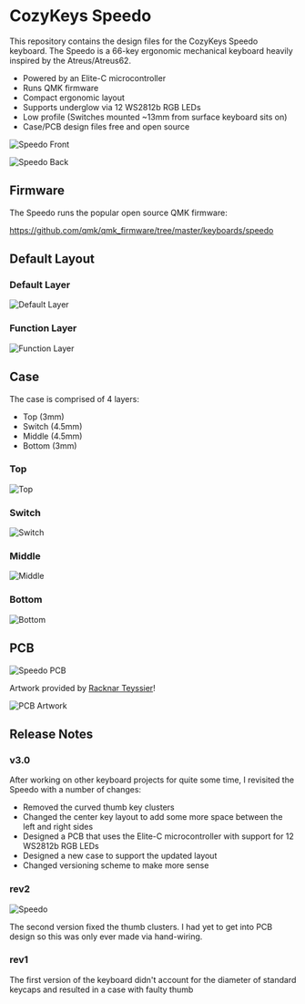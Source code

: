 # CozyKeys Speedo

This repository contains the design files for the CozyKeys Speedo keyboard. The
Speedo is a 66-key ergonomic mechanical keyboard heavily inspired by the
Atreus/Atreus62.

- Powered by an Elite-C microcontroller
- Runs QMK firmware
- Compact ergonomic layout
- Supports underglow via 12 WS2812b RGB LEDs
- Low profile (Switches mounted ~13mm from surface keyboard sits on)
- Case/PCB design files free and open source

![Speedo Front](http://assets.cozykeys.xyz/images/keyboards/speedo/speedo-v3.0-angle-led-front_800x800.png)

![Speedo Back](http://assets.cozykeys.xyz/images/keyboards/speedo/speedo-v3.0-angle-led-back_800x800.png)

## Firmware

The Speedo runs the popular open source QMK firmware:

https://github.com/qmk/qmk_firmware/tree/master/keyboards/speedo

## Default Layout

### Default Layer

![Default Layer](./layout/speedo_layer_default.svg)

### Function Layer

![Function Layer](./layout/speedo_layer_fn.svg)

## Case

The case is comprised of 4 layers:

- Top (3mm)
- Switch (4.5mm)
- Middle (4.5mm)
- Bottom (3mm)

### Top

![Top](./case/speedo_top.svg)

### Switch

![Switch](./case/speedo_switch.svg)

### Middle

![Middle](./case/speedo_middle.svg)

### Bottom

![Bottom](./case/speedo_bottom.svg)

## PCB

![Speedo PCB](http://assets.cozykeys.xyz/images/keyboards/speedo/speedo-v3.0-pcb_800x800.png)

Artwork provided by [Racknar Teyssier](https://www.instagram.com/artbyrtm/)!

![PCB Artwork](https://raw.githubusercontent.com/cozykeys/resources/master/assets/Cozy_Keys_color.svg)

## Release Notes

### v3.0

After working on other keyboard projects for quite some time, I revisited the
Speedo with a number of changes:
- Removed the curved thumb key clusters
- Changed the center key layout to add some more space between the left and
  right sides
- Designed a PCB that uses the Elite-C microcontroller with support for 12
  WS2812b RGB LEDs
- Designed a new case to support the updated layout
- Changed versioning scheme to make more sense

### rev2

![Speedo](http://assets.cozykeys.xyz/images/keyboards/speedo/speedo-angle_800x800.jpg)

The second version fixed the thumb clusters. I had yet to get into PCB design
so this was only ever made via hand-wiring.

### rev1

The first version of the keyboard didn't account for the diameter of standard
keycaps and resulted in a case with faulty thumb

